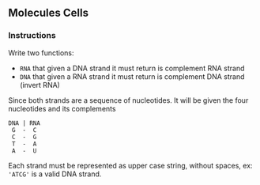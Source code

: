 ## Molecules Cells

### Instructions

Write two functions:

- `RNA` that given a DNA strand it must return is complement RNA strand
- `DNA` that given a RNA strand it must return is complement DNA strand (invert RNA)

Since both strands are a sequence of nucleotides. It will be given the four nucleotides and its complements

```
DNA | RNA
 G  -  C
 C  -  G
 T  -  A
 A  -  U
```

Each strand must be represented as upper case string, without spaces, ex: `'ATCG'` is a valid DNA strand.
